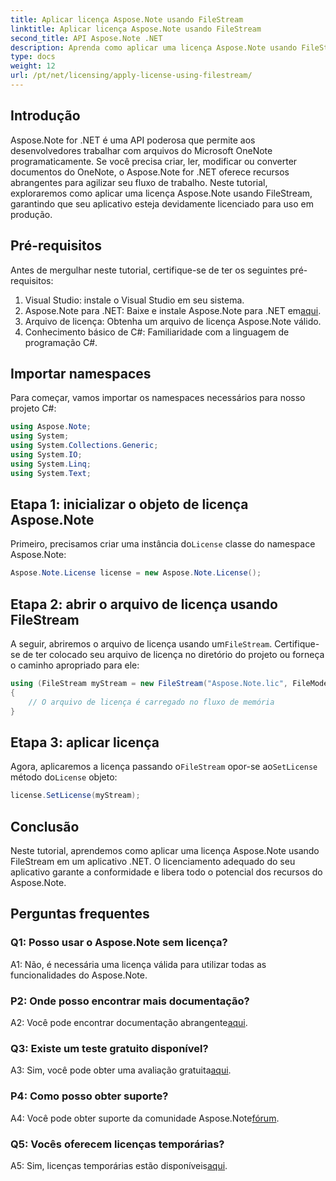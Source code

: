 ```yaml
---
title: Aplicar licença Aspose.Note usando FileStream
linktitle: Aplicar licença Aspose.Note usando FileStream
second_title: API Aspose.Note .NET
description: Aprenda como aplicar uma licença Aspose.Note usando FileStream em seus aplicativos .NET para integração perfeita.
type: docs
weight: 12
url: /pt/net/licensing/apply-license-using-filestream/
---
```

## Introdução

Aspose.Note for .NET é uma API poderosa que permite aos desenvolvedores trabalhar com arquivos do Microsoft OneNote programaticamente. Se você precisa criar, ler, modificar ou converter documentos do OneNote, o Aspose.Note for .NET oferece recursos abrangentes para agilizar seu fluxo de trabalho. Neste tutorial, exploraremos como aplicar uma licença Aspose.Note usando FileStream, garantindo que seu aplicativo esteja devidamente licenciado para uso em produção.

## Pré-requisitos

Antes de mergulhar neste tutorial, certifique-se de ter os seguintes pré-requisitos:

1. Visual Studio: instale o Visual Studio em seu sistema.
2.  Aspose.Note para .NET: Baixe e instale Aspose.Note para .NET em[aqui](https://releases.aspose.com/note/net/).
3. Arquivo de licença: Obtenha um arquivo de licença Aspose.Note válido.
4. Conhecimento básico de C#: Familiaridade com a linguagem de programação C#.

## Importar namespaces

Para começar, vamos importar os namespaces necessários para nosso projeto C#:

```csharp
using Aspose.Note;
using System;
using System.Collections.Generic;
using System.IO;
using System.Linq;
using System.Text;
```

## Etapa 1: inicializar o objeto de licença Aspose.Note

 Primeiro, precisamos criar uma instância do`License` classe do namespace Aspose.Note:

```csharp
Aspose.Note.License license = new Aspose.Note.License();
```

## Etapa 2: abrir o arquivo de licença usando FileStream

 A seguir, abriremos o arquivo de licença usando um`FileStream`. Certifique-se de ter colocado seu arquivo de licença no diretório do projeto ou forneça o caminho apropriado para ele:

```csharp
using (FileStream myStream = new FileStream("Aspose.Note.lic", FileMode.Open))
{
    // O arquivo de licença é carregado no fluxo de memória
}
```

## Etapa 3: aplicar licença

 Agora, aplicaremos a licença passando o`FileStream` opor-se ao`SetLicense` método do`License` objeto:

```csharp
license.SetLicense(myStream);
```

## Conclusão

Neste tutorial, aprendemos como aplicar uma licença Aspose.Note usando FileStream em um aplicativo .NET. O licenciamento adequado do seu aplicativo garante a conformidade e libera todo o potencial dos recursos do Aspose.Note.

## Perguntas frequentes

### Q1: Posso usar o Aspose.Note sem licença?

A1: Não, é necessária uma licença válida para utilizar todas as funcionalidades do Aspose.Note.

### P2: Onde posso encontrar mais documentação?

 A2: Você pode encontrar documentação abrangente[aqui](https://reference.aspose.com/note/net/).

### Q3: Existe um teste gratuito disponível?

 A3: Sim, você pode obter uma avaliação gratuita[aqui](https://releases.aspose.com/).

### P4: Como posso obter suporte?

A4: Você pode obter suporte da comunidade Aspose.Note[fórum](https://forum.aspose.com/c/note/28).

### Q5: Vocês oferecem licenças temporárias?

 A5: Sim, licenças temporárias estão disponíveis[aqui](https://purchase.aspose.com/temporary-license/).